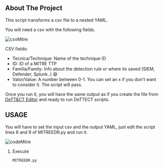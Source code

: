 
<!-- ABOUT THE PROJECT -->
## About The Project

This script transforms a csv file to a nested YAML.

You will need a csv with the following fields. 

![csvMitre](https://github.com/gonzalomarcos/Personal/blob/master/EDRs/csvMitre.PNG)

CSV fields:
* Tecnica/Technique: Name of the technique ID
* ID: ID of a MITRE TTP
* Familia/Family: Info about the detection rule or where its saved (SIEM, Defender, Splunk..) :smile:
* Valor/Value: A number between 0-1. You can set an x if you don't want to consider it. The script will pass.

Once you run it, you will hace the same output as if you create the file from [DeTT&CT Editor](https://rabobank-cdc.github.io/dettect-editor/#/techniques) and ready to run DeTTECT scripts.


<!-- USAGE -->
## USAGE

You will have to set the input csv and the output YAML, just edit the script lines 8 and 9 of MITREEDR.py and run it.

![codeMitre](https://github.com/gonzalomarcos/Personal/blob/master/EDRs/codeMitre.PNG)



1. Execute
   ```sh
   MITREEDR.py
   ```
